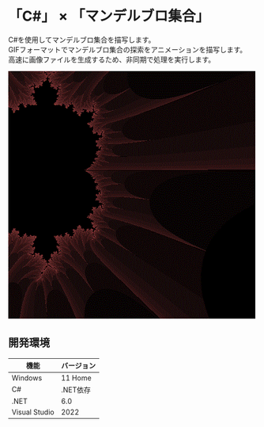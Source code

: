 # 「C#」 × 「マンデルブロ集合」

C#を使用してマンデルブロ集合を描写します。  
GIFフォーマットでマンデルブロ集合の探索をアニメーションを描写します。  
高速に画像ファイルを生成するため、非同期で処理を実行します。  

![成果物](./docs/img/mandelbrot.gif)  

## 開発環境

| 機能 | バージョン |
| ---- | ---- |
| Windows | 11 Home |
| C# | .NET依存 |
| .NET | 6.0 |
| Visual Studio | 2022 |
